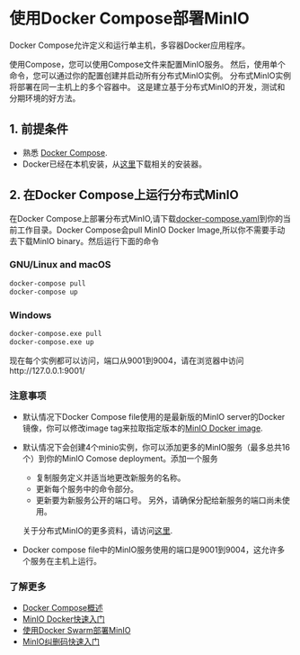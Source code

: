 # 使用Docker Compose部署MinIO

Docker Compose允许定义和运行单主机，多容器Docker应用程序。

使用Compose，您可以使用Compose文件来配置MinIO服务。  然后，使用单个命令，您可以通过你的配置创建并启动所有分布式MinIO实例。 分布式MinIO实例将部署在同一主机上的多个容器中。  这是建立基于分布式MinIO的开发，测试和分期环境的好方法。

## 1. 前提条件

- 熟悉 [Docker Compose](https://docs.docker.com/compose/overview/).
- Docker已经在本机安装，从[这里](https://www.docker.com/community-edition#/download)下载相关的安装器。

## 2. 在Docker Compose上运行分布式MinIO

在Docker Compose上部署分布式MinIO,请下载[docker-compose.yaml](https://github.com/minio/minio/blob/master/docs/orchestration/docker-compose/docker-compose.yaml?raw=true)到你的当前工作目录。Docker Compose会pull MinIO Docker Image,所以你不需要手动去下载MinIO binary。然后运行下面的命令

### GNU/Linux and macOS

```sh
docker-compose pull
docker-compose up
```

### Windows

```sh
docker-compose.exe pull
docker-compose.exe up
```

现在每个实例都可以访问，端口从9001到9004，请在浏览器中访问http://127.0.0.1:9001/

### 注意事项

- 默认情况下Docker Compose file使用的是最新版的MinIO server的Docker镜像，你可以修改image tag来拉取指定版本的[MinIO Docker image](https://hub.docker.com/r/minio/minio/).

- 默认情况下会创建4个minio实例，你可以添加更多的MinIO服务（最多总共16个）到你的MinIO Comose deployment。添加一个服务

  - 复制服务定义并适当地更改新服务的名称。
  - 更新每个服务中的命令部分。
  - 更新要为新服务公开的端口号。 另外，请确保分配给新服务的端口尚未使用。

  关于分布式MinIO的更多资料，请访问[这里](http://docs.minio.org.cn/docs/master/distributed-minio-quickstart-guide).

- Docker compose file中的MinIO服务使用的端口是9001到9004，这允许多个服务在主机上运行。

### 了解更多

- [Docker Compose概述](https://docs.docker.com/compose/overview/)
- [MinIO Docker快速入门](http://docs.minio.org.cn/docs/master/minio-docker-quickstart-guide)
- [使用Docker Swarm部署MinIO](http://docs.minio.org.cn/docs/master/deploy-minio-on-docker-swarm)
- [MinIO纠删码快速入门](http://docs.minio.org.cn/docs/master/minio-erasure-code-quickstart-guide)